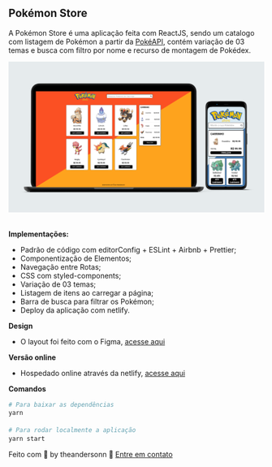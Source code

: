 ## Pokémon Store

A Pokémon Store é uma aplicação feita com ReactJS, sendo um catalogo com listagem de Pokémon a partir da [PokéAPI](https://pokeapi.co/), contém variação de 03 temas e busca com filtro por nome e recurso de montagem de Pokédex.

<img alt="GoStack" src="https://raw.githubusercontent.com/theandersonn/pokemon-store/master/src/assets/pokemon-store-scene.png" />
<br><br>

**Implementações:**

- Padrão de código com editorConfig + ESLint + Airbnb + Prettier;
- Componentização de Elementos;
- Navegação entre Rotas;
- CSS com styled-components;
- Variação de 03 temas;
- Listagem de itens ao carregar a página;
- Barra de busca para filtrar os Pokémon;
- Deploy da aplicação com netlify.

**Design**

- O layout foi feito com o Figma, [acesse aqui](https://www.figma.com/file/GSijfBukbKc3ZqS01clB83/pokemon-store)

**Versão online**

- Hospedado online através da netlify, [acesse aqui](https://stoic-liskov-bacca9.netlify.app/)

**Comandos**

```sh
# Para baixar as dependências
yarn

# Para rodar localmente a aplicação
yarn start
```

Feito com 💜 by theandersonn :wave: [Entre em contato](http://theandersonn.com/)
